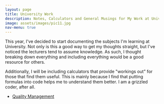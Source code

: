 ```yaml
---
layout: page
title: University Work
description: Notes, Calculators and General Musings for My Work at University
image: assets/images/pic11.jpg
nav-menu: true
---
```


This year, I've decided to start documenting the subjects I'm learning at University.  Not only is this a good way to get my thoughts straight, but I've noticed the lecturers tend to assume knowledge.  As such, I thought breaking down everything and including everything would be a good resource for others.

Additionally, I will be including calculators that provide "workings out" for those that find them useful.  This is mainly because I find that putting formulas into code helps me to understand them better.  I am a grizzled coder, after all.

<ul>
  <li><a href="quality-management">Quality Management</a></li>
</ul>